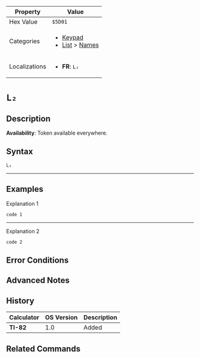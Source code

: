 | Property      | Value |
|---------------|-------|
| Hex Value     | `$5D01`|
| Categories    | <ul><li>[Keypad](<../categories/Keypad.md>)</li><li>[List](<../categories/List.md>) > [Names](<../categories/List.md#Names>)</li></ul> |
| Localizations | <ul><li><b>FR</b>: `L₂`</li></ul> |

# `L₂`

## Description



<b>Availability</b>: Token available everywhere.

## Syntax
`L₂`

<hr>

## Examples

Explanation 1
```ti-basic
code 1
```
---
Explanation 2
```ti-basic
code 2
```

## Error Conditions


## Advanced Notes


## History
| Calculator | OS Version | Description |
|------------|------------|-------------|
| <b>TI-82</b> | 1.0 | Added

## Related Commands

    